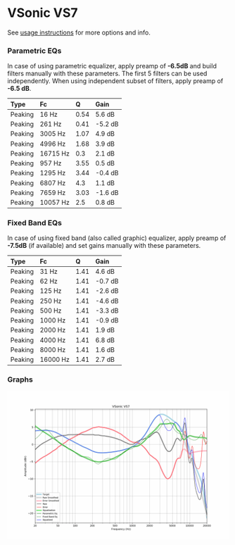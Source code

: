 # VSonic VS7
See [usage instructions](https://github.com/jaakkopasanen/AutoEq#usage) for more options and info.

### Parametric EQs
In case of using parametric equalizer, apply preamp of **-6.5dB** and build filters manually
with these parameters. The first 5 filters can be used independently.
When using independent subset of filters, apply preamp of **-6.5 dB**.

| Type    | Fc       |    Q | Gain    |
|:--------|:---------|:-----|:--------|
| Peaking | 16 Hz    | 0.54 | 5.6 dB  |
| Peaking | 261 Hz   | 0.41 | -5.2 dB |
| Peaking | 3005 Hz  | 1.07 | 4.9 dB  |
| Peaking | 4996 Hz  | 1.68 | 3.9 dB  |
| Peaking | 16715 Hz | 0.3  | 2.1 dB  |
| Peaking | 957 Hz   | 3.55 | 0.5 dB  |
| Peaking | 1295 Hz  | 3.44 | -0.4 dB |
| Peaking | 6807 Hz  | 4.3  | 1.1 dB  |
| Peaking | 7659 Hz  | 3.03 | -1.6 dB |
| Peaking | 10057 Hz | 2.5  | 0.8 dB  |

### Fixed Band EQs
In case of using fixed band (also called graphic) equalizer, apply preamp of **-7.5dB**
(if available) and set gains manually with these parameters.

| Type    | Fc       |    Q | Gain    |
|:--------|:---------|:-----|:--------|
| Peaking | 31 Hz    | 1.41 | 4.6 dB  |
| Peaking | 62 Hz    | 1.41 | -0.7 dB |
| Peaking | 125 Hz   | 1.41 | -2.6 dB |
| Peaking | 250 Hz   | 1.41 | -4.6 dB |
| Peaking | 500 Hz   | 1.41 | -3.3 dB |
| Peaking | 1000 Hz  | 1.41 | -0.9 dB |
| Peaking | 2000 Hz  | 1.41 | 1.9 dB  |
| Peaking | 4000 Hz  | 1.41 | 6.8 dB  |
| Peaking | 8000 Hz  | 1.41 | 1.6 dB  |
| Peaking | 16000 Hz | 1.41 | 2.7 dB  |

### Graphs
![](./VSonic%20VS7.png)